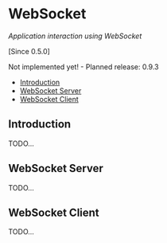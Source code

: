 # WebSocket

_Application interaction using WebSocket_

[Since 0.5.0]

<i class="fa fa-wrench fa-2x" aria-hidden="true"></i> Not implemented yet! - Planned release: 0.9.3

- [Introduction](#introduction)
- [WebSocket Server](#server)
- [WebSocket Client](#client)

<a name="introduction"></a>
## Introduction

TODO...

<a name="server"></a>
## WebSocket Server

TODO...

<a name="client"></a>
## WebSocket Client

TODO...
